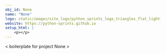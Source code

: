```yaml
---
obj_id: None
name: "None"
logo: static/images/site_logo/python_sprints_logo_triangles_flat_light_text_502x100px.png
website: https://python-sprints.github.io
setup_html: |
    <p></p>
---
```

< boilerplate for project None >